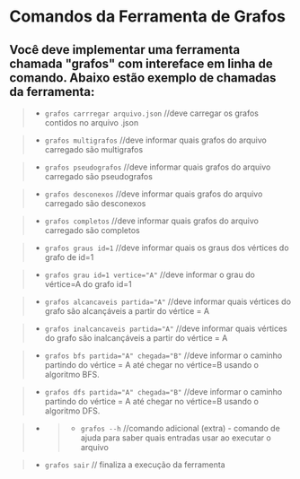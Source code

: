 # Comandos da Ferramenta de Grafos

## Você deve implementar uma ferramenta chamada "grafos" com intereface em linha de comando. Abaixo estão exemplo de chamadas da ferramenta:

> - `grafos carrregar arquivo.json` //deve carregar os grafos contidos no arquivo .json

> - `grafos multigrafos` //deve informar quais grafos do arquivo carregado são multigrafos

> - `grafos pseudografos` //deve informar quais grafos do arquivo carregado são pseudografos

> - `grafos desconexos` //deve informar quais grafos do arquivo carregado são desconexos

> - `grafos completos` //deve informar quais grafos do arquivo carregado são completos

> - `grafos graus id=1` //deve informar quais os graus dos vértices do grafo de id=1

> - `grafos grau id=1 vertice="A"`  //deve informar o grau do vértice=A do grafo id=1 

> - `grafos alcancaveis partida="A"`  //deve informar quais vértices do grafo são alcançáveis a partir do vértice = A

> - `grafos inalcancaveis partida="A"` //deve informar quais vértices do grafo são inalcançáveis a partir do vértice = A

> - `grafos bfs partida="A" chegada="B"` //deve informar o caminho partindo do vértice = A até chegar no vértice=B usando o algoritmo BFS.

> - `grafos dfs partida="A" chegada="B"` //deve informar o caminho partindo do vértice = A até chegar no vértice=B usando o algoritmo DFS.

> - > - `grafos --h` //comando adicional (extra) - comando de ajuda para saber quais entradas usar ao executar o arquivo

> - `grafos sair` // finaliza a execução da ferramenta

